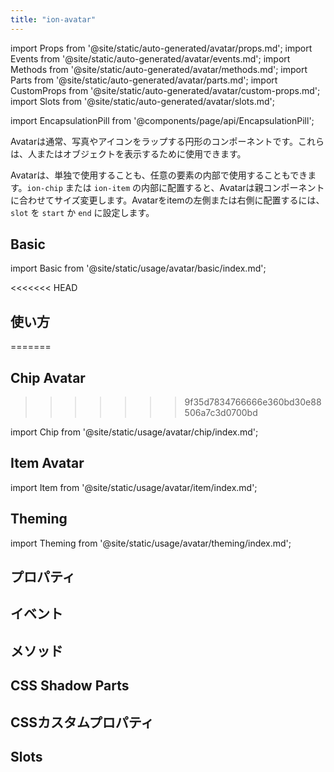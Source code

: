 ```yaml
---
title: "ion-avatar"
---
```


import Props from '@site/static/auto-generated/avatar/props.md';
import Events from '@site/static/auto-generated/avatar/events.md';
import Methods from '@site/static/auto-generated/avatar/methods.md';
import Parts from '@site/static/auto-generated/avatar/parts.md';
import CustomProps from '@site/static/auto-generated/avatar/custom-props.md';
import Slots from '@site/static/auto-generated/avatar/slots.md';

<head>
  <title>ion-avatar: Circular Application Avatar Icon Component</title>
  <meta name="description" content="Ion-avatarsは画像やアイコンを包む円形のアプリケーション部品です。人物や物体を表現することができ、単体でも、要素の中に入れてもかまいません。" />
</head>

import EncapsulationPill from '@components/page/api/EncapsulationPill';

<EncapsulationPill type="shadow" />

Avatarは通常、写真やアイコンをラップする円形のコンポーネントです。これらは、人またはオブジェクトを表示するために使用できます。

Avatarは、単独で使用することも、任意の要素の内部で使用することもできます。`ion-chip` または `ion-item` の内部に配置すると、Avatarは親コンポーネントに合わせてサイズ変更します。Avatarをitemの左側または右側に配置するには、`slot` を `start` か `end` に設定します。

## Basic

import Basic from '@site/static/usage/avatar/basic/index.md';

<Basic />

<<<<<<< HEAD
## 使い方
=======
## Chip Avatar
>>>>>>> 9f35d7834766666e360bd30e88506a7c3d0700bd

import Chip from '@site/static/usage/avatar/chip/index.md';

<Chip />

## Item Avatar

import Item from '@site/static/usage/avatar/item/index.md';

<Item />

## Theming

import Theming from '@site/static/usage/avatar/theming/index.md';

<Theming />

## プロパティ
<Props />

## イベント
<Events />

## メソッド
<Methods />

## CSS Shadow Parts
<Parts />

## CSSカスタムプロパティ
<CustomProps />

## Slots
<Slots />
